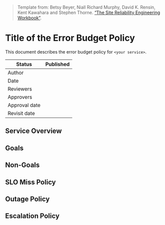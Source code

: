 > Template from: Betsy Beyer, Niall Richard Murphy, David K. Rensin, Kent Kawahara and Stephen Thorne. [“The Site Reliability Engineering Workbook”](https://landing.google.com/sre/book.html).

# Title of the Error Budget Policy

This document describes the error budget policy for `<your service>`.


|Status        | Published|
|--------------|:--------:|
|Author        |          |
|Date          |          |
|Reviewers     |          |
|Approvers     |          |
|Approval date |          |
|Revisit date  |          |


## Service Overview

## Goals

## Non-Goals

## SLO Miss Policy

## Outage Policy

## Escalation Policy
